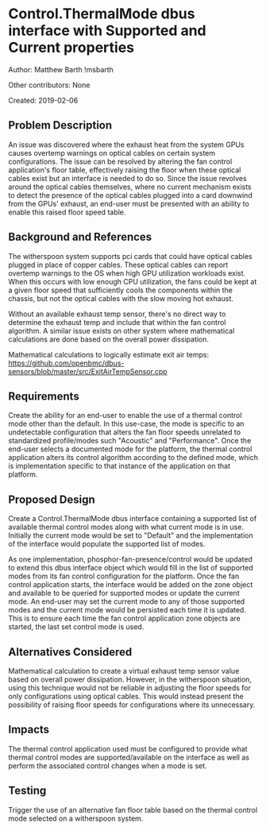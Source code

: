 # Control.ThermalMode dbus interface with Supported and Current properties

Author: Matthew Barth !msbarth

Other contributors: None

Created: 2019-02-06

## Problem Description

An issue was discovered where the exhaust heat from the system GPUs causes
overtemp warnings on optical cables on certain system configurations. The issue
can be resolved by altering the fan control application's floor table,
effectively raising the floor when these optical cables exist but an interface
is needed to do so. Since the issue revolves around the optical cables
themselves, where no current mechanism exists to detect the presence of the
optical cables plugged into a card downwind from the GPUs' exhaust, an end-user
must be presented with an ability to enable this raised floor speed table.

## Background and References

The witherspoon system supports pci cards that could have optical cables plugged
in place of copper cables. These optical cables can report overtemp warnings to
the OS when high GPU utilization workloads exist. When this occurs with low
enough CPU utilization, the fans could be kept at a given floor speed that
sufficiently cools the components within the chassis, but not the optical cables
with the slow moving hot exhaust.

Without an available exhaust temp sensor, there's no direct way to determine the
exhaust temp and include that within the fan control algorithm. A similar issue
exists on other system where mathematical calculations are done based on the
overall power dissipation.

Mathematical calculations to logically estimate exit air temps:
<https://github.com/openbmc/dbus-sensors/blob/master/src/ExitAirTempSensor.cpp>

## Requirements

Create the ability for an end-user to enable the use of a thermal control mode
other than the default. In this use-case, the mode is specific to an
undetectable configuration that alters the fan floor speeds unrelated to
standardized profile/modes such "Acoustic" and "Performance". Once the end-user
selects a documented mode for the platform, the thermal control application
alters its control algorithm according to the defined mode, which is
implementation specific to that instance of the application on that platform.

## Proposed Design

Create a Control.ThermalMode dbus interface containing a supported list of
available thermal control modes along with what current mode is in use.
Initially the current mode would be set to "Default" and the implementation of
the interface would populate the supported list of modes.

As one implementation, phosphor-fan-presence/control would be updated to extend
this dbus interface object which would fill in the list of supported modes from
its fan control configuration for the platform. Once the fan control application
starts, the interface would be added on the zone object and available to be
queried for supported modes or update the current mode. An end-user may set the
current mode to any of those supported modes and the current mode would be
persisted each time it is updated. This is to ensure each time the fan control
application zone objects are started, the last set control mode is used.

## Alternatives Considered

Mathematical calculation to create a virtual exhaust temp sensor value based on
overall power dissipation. However, in the witherspoon situation, using this
technique would not be reliable in adjusting the floor speeds for only
configurations using optical cables. This would instead present the possibility
of raising floor speeds for configurations where its unnecessary.

## Impacts

The thermal control application used must be configured to provide what thermal
control modes are supported/available on the interface as well as perform the
associated control changes when a mode is set.

## Testing

Trigger the use of an alternative fan floor table based on the thermal control
mode selected on a witherspoon system.
